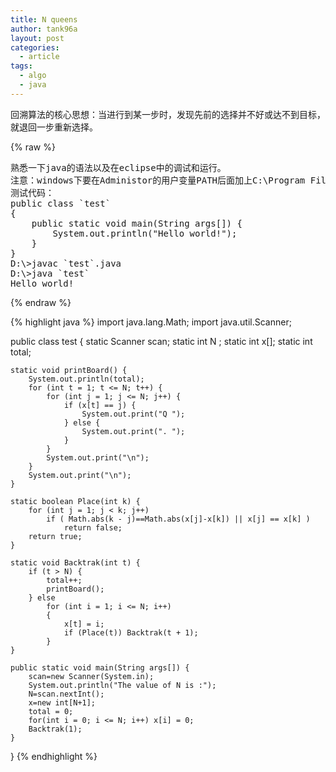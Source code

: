 ```yaml
---
title: N queens
author: tank96a
layout: post
categories:
  - article
tags:
  - algo
  - java
---
```


回溯算法的核心思想：当进行到某一步时，发现先前的选择并不好或达不到目标，就退回一步重新选择。

{% raw %}
<pre>
熟悉一下java的语法以及在eclipse中的调试和运行。
注意：windows下要在Administor的用户变量PATH后面加上C:\Program Files\Java\jdk1.8.0_25\bin
测试代码：
public class `test` 
{
	public static void main(String args[]) {
		System.out.println("Hello world!");
	}
}
D:\>javac `test`.java
D:\>java `test`
Hello world!
</pre>
{% endraw %}

{% highlight java %}
import java.lang.Math;
import java.util.Scanner;

public class test {
	static Scanner scan;
	static int N ;
	static int x[];
	static int total;
	
	static void printBoard() {
		System.out.println(total);
		for (int t = 1; t <= N; t++) {
			for (int j = 1; j <= N; j++) {
				if (x[t] == j) {
					System.out.print("Q ");
				} else {
					System.out.print(". ");
				}
			}
			System.out.print("\n");
		}
		System.out.print("\n");
	}
	
	static boolean Place(int k) {
		for (int j = 1; j < k; j++)
			if ( Math.abs(k - j)==Math.abs(x[j]-x[k]) || x[j] == x[k] )
				return false;
		return true;
	}

	static void Backtrak(int t) {
		if (t > N) {
			total++;
		    printBoard();
		} else
			for (int i = 1; i <= N; i++) 
			{
				x[t] = i;
				if (Place(t)) Backtrak(t + 1);
			}
	}
	
	public static void main(String args[]) {
		scan=new Scanner(System.in);
		System.out.println("The value of N is :");
		N=scan.nextInt();
		x=new int[N+1];
		total = 0;
		for(int i = 0; i <= N; i++) x[i] = 0;
		Backtrak(1);
	}
}
{% endhighlight %}
